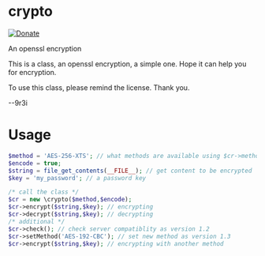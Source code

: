 # crypto

[![Donate](https://camo.githubusercontent.com/11b2f47d7b4af17ef3a803f57c37de3ac82ac039/68747470733a2f2f696d672e736869656c64732e696f2f62616467652f70617970616c2d646f6e6174652d79656c6c6f772e737667)](https://www.paypal.com/cgi-bin/webscr?cmd=_donations&business=5VLYA8SDV3CTG&lc=ID&item_name=Software%20Developer&currency_code=USD&bn=PP%2dDonationsBF%3abtn_donateCC_LG%2egif%3aNonHosted "Donate")

An openssl encryption

This is a class, an openssl encryption, a simple one. Hope it can help you for encryption.

To use this class, please remind the license. Thank you.

--9r3i


# Usage
```php
$method = 'AES-256-XTS'; // what methods are available using $cr->methods; as version 1.1 become a string
$encode = true;
$string = file_get_contents(__FILE__); // get content to be encrypted
$key = 'my_password'; // a password key

/* call the class */
$cr = new \crypto($method,$encode);
$cr->encrypt($string,$key); // encrypting
$cr->decrypt($string,$key); // decrypting
/* additional */
$cr->check(); // check server compatiblity as version 1.2
$cr->setMethod('AES-192-CBC'); // set new method as version 1.3
$cr->encrypt($string,$key); // encrypting with another method
```

